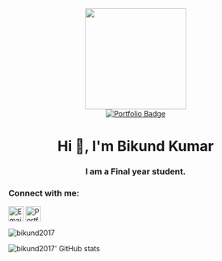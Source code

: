 <div id="header" align="center">
  <img src="https://i.giphy.com/media/v1.Y2lkPTc5MGI3NjExOWwwbzhpNHFrZmd6eGgxbWFhOHFoemdicHoxeXViYXdna2M0Z3RjZyZlcD12MV9pbnRlcm5hbF9naWZfYnlfaWQmY3Q9Zw/iIqmM5tTjmpOB9mpbn/giphy.gif" width="200"/>
</div>
<div id="badges" align="center">
  <!-- <a href="http://www.linkedin.com/in/bikund2017/">
    <img src="https://img.shields.io/badge/LinkedIn-blue?style=for-the-badge&logo=linkedin&logoColor=white" alt="LinkedIn Badge"/>
  </a> -->
  <a href="https://bikund2017.vercel.app/">
    <img src="https://img.shields.io/badge/Portfolio-FF5722?style=for-the-badge&logo=vercel&logoColor=white" alt="Portfolio Badge"/>
  </a>
</div>
<h1 align="center">Hi 👋, I'm Bikund Kumar</h1>
<h3 align="center">I am a Final year student.</h3>
<h3 align="left">Connect with me:</h3>
<p align="left">
  <a href="mailto:bikund2017@outlook.com" target="blank"><img align="center" src="https://img.shields.io/badge/Email-D14836?style=for-the-badge&logo=gmail&logoColor=white" alt="Email" height="30"/></a>
  <a href="https://bikund2017.vercel.app/" target="blank"><img align="center" src="https://img.shields.io/badge/Portfolio-FF5722?style=for-the-badge&logo=vercel&logoColor=white" alt="Portfolio" height="30"/></a>
</p>
<p><img align="center" src="https://github-readme-stats.vercel.app/api/top-langs?username=bikund2017&show_icons=true&locale=en&layout=compact" alt="bikund2017" /></p>
<img align="left" alt="bikund2017' GitHub stats" src="https://github-readme-stats.vercel.app/api?username=bikund2017&show_icons=true&theme=radical" />
